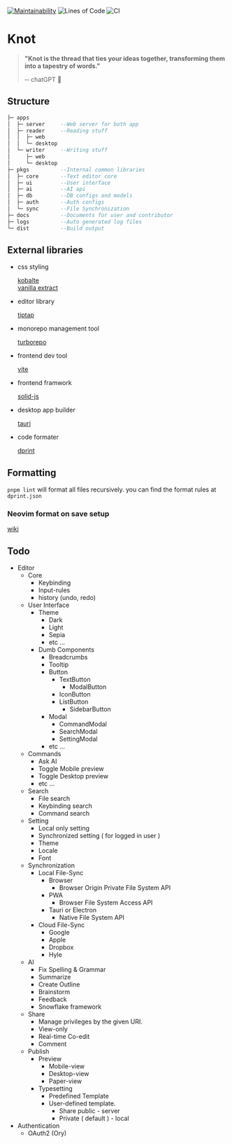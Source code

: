 [![Maintainability](https://api.codeclimate.com/v1/badges/b79c6512a46520a32430/maintainability)](https://codeclimate.com/github/krapjost/knit/maintainability)
![Lines of Code](https://img.shields.io/endpoint?url=https://gist.githubusercontent.com/krapjost/ff4c2b4dc91f66a4b5fb2b62059a3c7e/raw/knot-badges.json)
![CI](https://github.com/parkingspace/knot/actions/workflows/ci.yaml/badge.svg)

# Knot

> **"Knot is the thread that ties your ideas together, transforming them into a tapestry of words."**
>
> ─ chatGPT 🧶

## Structure

```haskell
├─ apps
│  ├─ server     --Web server for both app
│  ├─ reader     --Reading stuff
│  │  ├─ web
│  │  └─ desktop
│  └─ writer     --Writing stuff
│     ├─ web
│     └─ desktop
├─ pkgs          --Internal common libraries
│  ├─ core       --Text editor core
│  ├─ ui         --User interface
│  ├─ ai         --AI api
│  ├─ db         --DB configs and models
│  ├─ auth       --Auth configs
│  └─ sync       --File Synchronization
├─ docs          --Documents for user and contributor
├─ logs          --Auto generated log files
└─ dist          --Build output
```

## External libraries

- css styling

  [kobalte](https://kobalte.dev/docs/core/overview/introduction)\
  [vanilla extract](https://vanilla-extract.style/)

- editor library

  [tiptap](https://tiptap.dev/)

- monorepo management tool

  [turborepo](https://turbo.build/repo)

- frontend dev tool

  [vite](https://vitejs.dev/)

- frontend framwork

  [solid-js](https://www.solidjs.com/)

- desktop app builder

  [tauri](https://tauri.app/)

- code formater

  [dprint](https://dprint.dev/)

## Formatting

`pnpm lint` will format all files recursively. you can find the format rules at `dprint.json`

### Neovim format on save setup

[wiki](https://github.com/krapjost/knit/wiki)

## Todo

- Editor
  - Core
    - Keybinding
    - Input-rules
    - history (undo, redo)
  - User Interface
    - Theme
      - Dark
      - Light
      - Sepia
      - etc …
    - Dumb Components
      - Breadcrumbs
      - Tooltip
      - Button
        - TextButton
          - ModalButton
        - IconButton
        - ListButton
          - SidebarButton
      - Modal
        - CommandModal
        - SearchModal
        - SettingModal
      - etc …
  - Commands
    - Ask AI
    - Toggle Mobile preview
    - Toggle Desktop preview
    - etc …
  - Search
    - File search
    - Keybinding search
    - Command search
  - Setting
    - Local only setting
    - Synchronized setting ( for logged in user )
    - Theme
    - Locale
    - Font
  - Synchronization
    - Local File-Sync
      - Browser
        - Browser Origin Private File System API
      - PWA
        - Browser File System Access API
      - Tauri or Electron
        - Native File System API
    - Cloud File-Sync
      - Google
      - Apple
      - Dropbox
      - Hyle
  - AI
    - Fix Spelling & Grammar
    - Summarize
    - Create Outline
    - Brainstorm
    - Feedback
    - Snowflake framework
  - Share
    - Manage privileges by the given URI.
    - View-only
    - Real-time Co-edit
    - Comment
  - Publish
    - Preview
      - Mobile-view
      - Desktop-view
      - Paper-view
    - Typesetting
      - Predefined Template
      - User-defined template.
        - Share public - server
        - Private ( default ) - local
- Authentication
  - OAuth2 (Ory)
